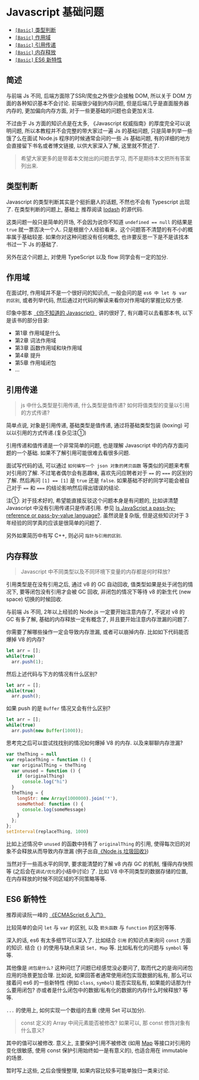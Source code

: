 # Javascript 基础问题

* [`[Basic]` 类型判断](https://github.com/ElemeFE/node-interview/blob/master/sections/js-basic.md#类型判断)
* [`[Basic]` 作用域](https://github.com/ElemeFE/node-interview/blob/master/sections/js-basic.md#作用域)
* [`[Basic]` 引用传递](https://github.com/ElemeFE/node-interview/blob/master/sections/js-basic.md#引用传递)
* [`[Basic]` 内存释放](https://github.com/ElemeFE/node-interview/blob/master/sections/js-basic.md#内存释放)
* [`[Basic]` ES6 新特性](https://github.com/ElemeFE/node-interview/blob/master/sections/js-basic.md#es6-新特性)


## 简述

与前端 Js 不同, 后端方面除了SSR/爬虫之外很少会接触 DOM, 所以关于 DOM 方面的各种知识基本不会讨论. 前端很少碰到内存问题, 但是后端几乎是直面服务器内存的, 更加偏向内存方面, 对于一些更基础的问题也会更加关注.

不过由于 Js 方面的知识点是在太多, 《Javascript 权威指南》的厚度完全可以说明问题, 所以本教程并不会完整的带大家过一遍 Js 的基础问题, 只是简单列举一些饿了么在面试 Node.js 程序的时候通常会问的一些 Js 基础问题, 有的详细的地方会直接留下书名或者博文链接, 以供大家深入了解, 这里就不赘述了.

> 希望大家更多的是带着本文抛出的问题去学习, 而不是期待本文把所有答案列出来.

## 类型判断

Javascript 的类型判断其实是个挺折磨人的话题, 不然也不会有 Typescript 出现了. 在类型判断的问题上, 基础上 推荐阅读 [lodash](https://github.com/lodash/lodash) 的源代码.

这类问题一般只是简单的开场, 不会因为说你不知道 `undefined == null` 的结果是 `true` 就一票否决一个人. 只是根据个人经验看来，这个问题答不清楚的有不小的概率属于基础较差. 如果你对这种问题没有任何概念, 也许要反思一下是不是该找本书过一下 Js 的基础了.

另外在这个问题上, 对使用 TypeScript 以及 flow 同学会有一定的加分.

## 作用域

在面试时, 作用域并不是一个很好问的知识点, 一般会问的是 `es6 中 let 与 var 的区别`, 或者列举代码, 然后通过对代码的解读来看你对作用域的掌握比较方便. 

印象中那本 [《你不知道的 Javascript》](https://book.douban.com/subject/26351021/) 讲的很好了, 有兴趣可以去看那本书, 以下是该书的部分目录:

* 第1章 作用域是什么
* 第2章 词法作用域
* 第3章 函数作用域和块作用域
* 第4章 提升
* 第5章 作用域闭包
* ...

## 引用传递

> <a name="q-value"></a> js 中什么类型是引用传递, 什么类型是值传递? 如何将值类型的变量以引用的方式传递?

简单点说, 对象是引用传递, 基础类型是值传递, 通过将基础类型包装 (boxing) 可以以引用的方式传递.(复杂见注①)

引用传递和值传递是一个非常简单的问题, 也是理解 Javascript 中的内存方面问题的一个基础. 如果不了解引用可能很难去看很多问题.

面试写代码的话, 可以通过 `如何编写一个 json 对象的拷贝函数` 等类似的问题来考察对引用的了解.
不过笔者偶尔会有恶趣味, 喜欢先问应聘者对于 `==` 的 `===` 的区别的了解. 然后再问 `[1] == [1]` 是 `true` 还是 `false`. 如果基础不好的同学可能会被自己对于 `==` 和 `===` 的结论影响然后得出错误的结论.

注①: 对于技术好的, 希望能直接反驳这个问题本身是有问题的, 比如讲清楚 Javascript 中没有引用传递只是传递引用. 参见 [Is JavaScript a pass-by-reference or pass-by-value language?](http://stackoverflow.com/questions/518000/is-javascript-a-pass-by-reference-or-pass-by-value-language). 虽然说是复杂版, 但是这些知识对于 3年经验的同学真的应该是很简单的问题了.

另外如果简历中有写 C++, 则必问 `指针与引用的区别`.

## 内存释放

> <a name="q-mem"></a> Javascript 中不同类型以及不同环境下变量的内存都是何时释放?

引用类型是在没有引用之后, 通过 v8 的 GC 自动回收, 值类型如果是处于闭包的情况下, 要等闭包没有引用才会被 GC 回收, 非闭包的情况下等待 v8 的新生代 (new space) 切换的时候回收.

与前端 Js 不同, 2年以上经验的 Node.js 一定要开始注意内存了, 不说对 v8 的 GC 有多了解, 基础的内存释放一定有概念了, 并且要开始注意内存泄漏的问题了.

你需要了解哪些操作一定会导致内存泄漏, 或者可以崩掉内存. 比如如下代码能否爆掉 V8 的内存?

```javascript
let arr = [];
while(true)
  arr.push(1);
```

然后上述代码与下方的情况有什么区别?

```javascript
let arr = [];
while(true)
  arr.push();
```

如果 push 的是 `Buffer` 情况又会有什么区别?

```javascript
let arr = [];
while(true)
  arr.push(new Buffer(1000));
```

思考完之后可以尝试找找别的情况如何爆掉 V8 的内存. 以及来聊聊内存泄漏?

```javascript
var theThing = null  
var replaceThing = function () {
  var originalThing = theThing
  var unused = function () {
    if (originalThing)
      console.log("hi")
  }
  theThing = {
    longStr: new Array(1000000).join('*'),
    someMethod: function () {
      console.log(someMessage)
    }
  };
};
setInterval(replaceThing, 1000)
```

比如上述情况中 `unused` 的函数中持有了 `originalThing` 的引用, 使得每次旧的对象不会释放从而导致内存泄漏 (例子出自[《Node.js 垃圾回收》](https://eggggger.xyz/2016/10/22/node-gc/))

当然对于一些高水平的同学, 要求能清楚的了解 v8 内存 GC 的机制, 懂得内存快照等 (之后会在`调试/优化`的小结中讨论) 了. 比如 V8 中不同类型的数据存储的位置, 在内存释放的时候不同区域的不同策略等等.

## ES6 新特性

推荐阅读阮一峰的 [《ECMAScript 6 入门》](http://es6.ruanyifeng.com/)

比较简单的会问 `let` 与 `var` 的区别, 以及 `箭头函数` 与 `function` 的区别等等.

深入的话, es6 有太多细节可以深入了. 比如结合 `引用` 的知识点来询问 `const` 方面的知识. 结合 `{}` 的使用与缺点来谈 `Set, Map` 等. 比如私有化的问题与 `symbol` 等等.

其他像是 `闭包是什么?` 这种问烂了问题已经感觉没必要问了, 取而代之的是询问闭包应用的场景更加合理. 比如说, 如果回答者通常使用闭包实现数据的私有, 那么可以接着问 es6 的一些新特性 (例如 `class`, `symbol`) 能否实现私有, 如果能的话那为什么要用闭包? 亦或者是什么闭包中的数据/私有化的数据的内存什么时候释放? 等等.

`...` 的使用上, 如何实现一个数组的去重 (使用 Set 可以加分).

> <a name="q-const"></a> const 定义的 Array 中间元素能否被修改? 如果可以, 那 const 修饰对象有什么意义?

其中的值可以被修改. 意义上, 主要保护引用不被修改 (如用 [Map](https://developer.mozilla.org/en/docs/Web/JavaScript/Reference/Global_Objects/Map) 等接口对引用的变化很敏感, 使用 const 保护引用始终如一是有意义的), 也适合用在 immutable 的场景.

暂时写上这些, 之后会慢慢整理, 如果内容比较多可能单独归一类来讨论.
